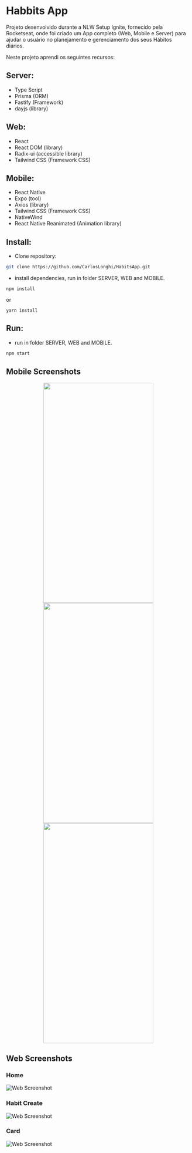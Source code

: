 
# Habbits App
Projeto desenvolvido durante a NLW Setup Ignite, fornecido pela Rocketseat, onde foi criado um App completo (Web, Mobile e Server) para ajudar o usuário no planejamento e gerenciamento dos seus Hábitos diários.

Neste projeto aprendi os seguintes recursos:
## Server:
- Type Script
- Prisma (ORM)
- Fastify (Framework)
- dayjs (library)
    
## Web:
- React
- React DOM (library)
- Radix-ui (accessible library)
- Tailwind CSS (Framework CSS)

## Mobile:
- React Native
- Expo (tool)
- Axios (library)
- Tailwind CSS (Framework CSS)
- NativeWind
- React Native Reanimated (Animation library)

## Install:
- Clone repository:
```bash 
git clone https://github.com/CarlosLonghi/HabitsApp.git
```
- install dependencies, run in folder SERVER, WEB and MOBILE.
```
npm install
```
or
```
yarn install
```

## Run:
- run in folder SERVER, WEB and MOBILE.
```bash
npm start
```

## Mobile Screenshots
<div style="display: inline_block" align="center" >
 <img align="center" height="600" width="300" src="https://github.com/CarlosLonghi/HabitsApp/blob/main/mobile/prints/Home.png">

 <img align="center" height="600" width="300" src="https://github.com/CarlosLonghi/HabitsApp/blob/main/mobile/prints/NewHabit.png">
 
 <img align="center" height="600" width="300" src="https://github.com/CarlosLonghi/HabitsApp/blob/main/mobile/prints/HabitCard.png">
</div>

## Web Screenshots
### Home 
![Web Screenshot](https://github.com/CarlosLonghi/HabitsApp/blob/main/web/prints/HomePage.png)
### Habit Create
![Web Screenshot](https://github.com/CarlosLonghi/HabitsApp/blob/main/web/prints/NewHabit.png)
### Card
![Web Screenshot](https://github.com/CarlosLonghi/HabitsApp/blob/main/web/prints/HabitCard.png)

